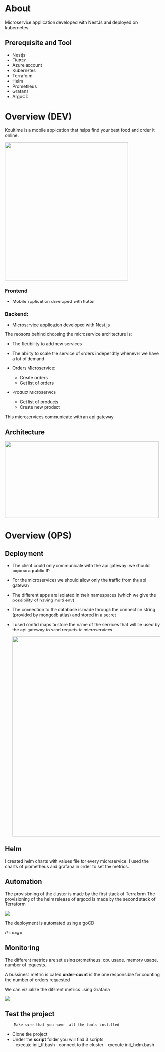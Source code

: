 # About 

Microservice application developed with NestJs and deployed on kubernetes 
## Prerequisite and Tool

- Nestjs
- Flutter 
- Azure account 
- Kubernetes
- Terraform
- Helm
- Prometheus 
- Grafana 
- ArgoCD

# Overview (DEV)

Koultime is a mobile application that helps find your best food and order it online.

<img src="https://github.com/rihemebh/delivery-microservice-devops/blob/main/data%20(1).gif" width=400 height=450 />

### Frontend: 
- Mobile application developed with flutter

### Backend:
- Microservice application developed with Nest.js


The reosons behind choosing the microservice architecture is:
- The flexibility to add new services 
- The ability to scale the service of orders independtly whenever we have a lot of demand 

- Orders Microservice: 
    - Create orders
    - Get list of orders
- Product Microservice 
    - Get list of products
    - Create new product
   
 This microservices communicate with an api gateway 

 
## Architecture 

<img src="https://github.com/rihemebh/delivery-microservice-devops/blob/main/projet-MS%20architecture.drawio.png" width=500 height=250 />

# Overview (OPS)

## Deployment
 - The client could only communicate with the api gateway: we should expose a public IP
 - For the microservices we should allow only the traffic from the api gateway
 - The different apps are isolated in their namespaces (which we give the possibility of having multi env) 
 - The connection to the database is made through the connection string (provided by mongodb atlas) and stored in a secret
 - I used confid maps to store the name of the services that will be used by the api gateway to send requets to microservices
     
     <img src="https://github.com/rihemebh/delivery-microservice-devops/blob/main/projet-Kubernetes%20architecture.drawio.png" width=500 height=650 />
     
     
## Helm 

I created helm charts with values file for every microservice. 
I used the charts of prometheus and grafana in order to set the metrics.

## Automation 

The provisioning of the cluster is made by the first stack of Terraform 
The provisioning of the helm release of argocd is made by the second stack of Terraform 

<img src="https://github.com/rihemebh/delivery-microservice-devops/blob/main/projet-Terraform.drawio.png" />


The deployment is automated using argoCD 

// image 

## Monitoring 

The different metrics are set using prometheus: cpu usage, memory usage, number of requests..

A bussiness metric is called **order-count** is the one responsible for counting the number of orders requested

We can vizualize the diferent metrics using Grafana:

<img src="https://github.com/rihemebh/delivery-microservice-devops/blob/main/grafana1.png" />



## Test the project 

        Make sure that you have  all the tools installed
            
  - Clone the project 
  - Under the **script** folder you will find 3 scripts  
        - execute init_tf.bash 
        - connect to the cluster 
        - execute init_helm.bash
  
